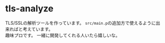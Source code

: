 # tls-analyze
TLS/SSLの解析ツールを作っています。
`src/main.p`の追加方で使えるように出来ればと考えています。  
趣味プロです。 
一緒に開発してくれる人いたら嬉しいな。
